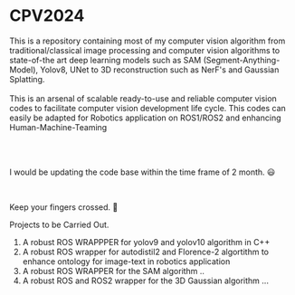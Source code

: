 # CPV2024
This is a repository containing most of my computer vision algorithm from traditional/classical image processing  and computer vision algorithms to state-of-the art deep learning models such as SAM (Segment-Anything-Model), Yolov8, UNet to 3D reconstruction such as NerF's and Gaussian Splatting.
<br>
<br>
This is an arsenal of scalable ready-to-use and reliable computer vision codes to facilitate computer vision development life cycle. This codes can easily be adapted for Robotics application on ROS1/ROS2 and enhancing Human-Machine-Teaming

<br>
<br>

I would be updating the code base within the time frame of 2 month. 
😃

<br>

Keep your fingers crossed. 🤞

Projects to be Carried Out.
1.  A robust ROS WRAPPPER for yolov9 and yolov10 algorithm in C++
2. A robust ROS wrapper for autodistil2 and Florence-2 algortithm to enhance ontology for image-text in robotics application
3. A robust ROS WRAPPER for the SAM algorithm ..
4. A robust ROS and ROS2 wrapper for the 3D Gaussian algorithm ...
   

